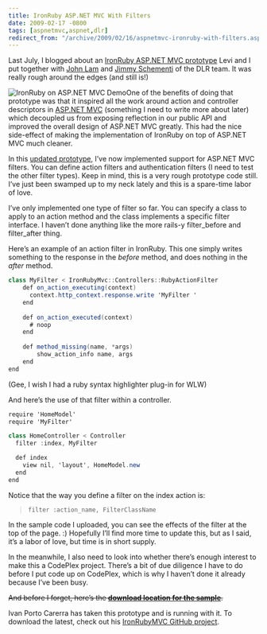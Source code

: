 ```yaml
---
title: IronRuby ASP.NET MVC With Filters
date: 2009-02-17 -0800
tags: [aspnetmvc,aspnet,dlr]
redirect_from: "/archive/2009/02/16/aspnetmvc-ironruby-with-filters.aspx/"
---
```


Last July, I blogged about an [IronRuby ASP.NET MVC
prototype](https://haacked.com/archive/2008/07/20/ironruby-aspnetmvc-prototype.aspx "IronRuby with ASP.NET MVC Working Prototype")
Levi and I put together with [John
Lam](http://www.iunknown.com/ "John Lam") and [Jimmy
Schementi](http://blog.jimmy.schementi.com/ "Jimmy Schementi") of the
DLR team. It was really rough around the edges (and still is!)

![IronRuby on ASP.NET MVC
Demo](https://haacked.com/images/haacked_com/WindowsLiveWriter/IronRubyWithASP.NETMVCWorkingPrototype_BDF3/IronRuby%20on%20ASP.NET%20MVC%20Demo%20-%20Windows%20Internet%20Explorer_3.png "IronRuby on ASP.NET MVC Demo")One
of the benefits of doing that prototype was that it inspired all the
work around action and controller descriptors in [ASP.NET
MVC](http://asp.net/mvc "ASP.NET MVC Website") (something I need to
write more about later) which decoupled us from exposing reflection in
our public API and improved the overall design of ASP.NET MVC greatly.
This had the nice side-effect of making the implementation of IronRuby
on top of ASP.NET MVC much cleaner.

In this [updated
prototype](https://haacked.com/code/IronRuby-for-aspnetmvc-rc.zip "IronRuby prototype"),
I’ve now implemented support for ASP.NET MVC filters. You can define
action filters and authentication filters (I need to test the other
filter types). Keep in mind, this is a very rough prototype code still.
I’ve just been swamped up to my neck lately and this is a spare-time
labor of love.

I’ve only implemented one type of filter so far. You can specify a class
to apply to an action method and the class implements a specific filter
interface. I haven’t done anything like the more rails-y filter\_before
and filter\_after thing.

Here’s an example of an action filter in IronRuby. This one simply
writes something to the response in the *before* method, and does
nothing in the *after* method.

```csharp
class MyFilter < IronRubyMvc::Controllers::RubyActionFilter
    def on_action_executing(context)
      context.http_context.response.write 'MyFilter '
    end
    
    def on_action_executed(context)
      # noop
    end
    
    def method_missing(name, *args)
        show_action_info name, args
    end
end
```

(Gee, I wish I had a ruby syntax highlighter plug-in for WLW)

And here’s the use of that filter within a controller.

```csharp
require 'HomeModel'
require 'MyFilter'

class HomeController < Controller
  filter :index, MyFilter

  def index
    view nil, 'layout', HomeModel.new
  end  
end
```

Notice that the way you define a filter on the index action is:

> `filter :action_name, FilterClassName`

In the sample code I uploaded, you can see the effects of the filter at
the top of the page. :) Hopefully I’ll find more time to update this,
but as I said, it’s a labor of love, but time is in short supply.

In the meanwhile, I also need to look into whether there’s enough
interest to make this a CodePlex project. There’s a bit of due diligence
I have to do before I put code up on CodePlex, which is why I haven’t
done it already because I’ve been busy.

~~And before I forget, here’s the **[download location for the
sample](https://haacked.com/code/IronRuby-for-aspnetmvc-rc.zip "IronRuby for ASP.NET MVC")**.~~

Ivan Porto Carerra has taken this prototype and is running with it. To
download the latest, check out his [IronRubyMVC GitHub
project](http://github.com/casualjim/ironrubymvc "IronRuby ASP.NET MVC").

